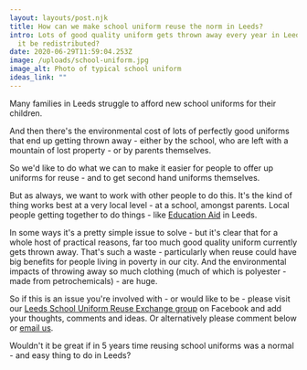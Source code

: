 ```yaml
---
layout: layouts/post.njk
title: How can we make school uniform reuse the norm in Leeds?
intro: Lots of good quality uniform gets thrown away every year in Leeds – could
  it be redistributed?
date: 2020-06-29T11:59:04.253Z
image: /uploads/school-uniform.jpg
image_alt: Photo of typical school uniform
ideas_link: ""
---
```

Many families in Leeds struggle to afford new school uniforms for their children.

And then there's the environmental cost of lots of perfectly good uniforms that end up getting thrown away - either by the school, who are left with a mountain of lost property - or by parents themselves.

So we'd like to do what we can to make it easier for people to offer up uniforms for reuse - and to get second hand uniforms themselves.

But as always, we want to work with other people to do this.  It's the kind of thing works best at a very local level - at a school, amongst parents. Local people getting together to do things - like [Education Aid](https://www.facebook.com/EducationAid18) in Leeds.

In some ways it's a pretty simple issue to solve - but it's clear that for a whole host of practical reasons, far too much good quality uniform currently gets thrown away. That's such a waste - particularly when reuse could have big benefits for people living in poverty in our city. And the environmental impacts of throwing away so much clothing (much of which is polyester - made from petrochemicals) - are huge.

So if this is an issue you're involved with - or would like to be - please visit our [Leeds School Uniform Reuse Exchange group](https://www.facebook.com/groups/603050533660854/permalink/605410550091519/?notif_id=1593425728610333&notif_t=group_description_change) on Facebook and add your thoughts, comments and ideas. Or alternatively please comment below or [email us](mailto:info@zerowasteleeds.org.uk).

Wouldn't it be great if in 5 years time reusing school uniforms was a normal - and easy thing to do in Leeds?